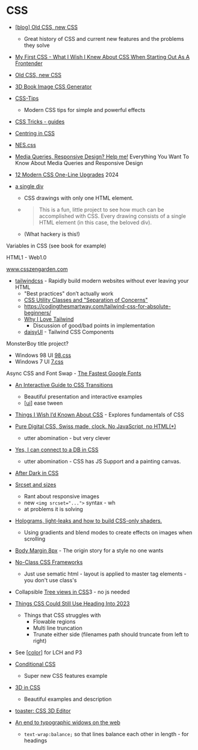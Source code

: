 CSS
===

* [ [blog] Old CSS, new CSS ](https://eev.ee/blog/2020/02/01/old-css-new-css/)
    * Great history of CSS and current new features and the problems they solve
* [My First CSS - What I Wish I Knew About CSS When Starting Out As A Frontender](https://engineering.kablamo.com.au/posts/2021/my-first-css)
* [Old CSS, new CSS](https://eev.ee/blog/2020/02/01/old-css-new-css/)
* [3D Book Image CSS Generator](https://3d-book-css.netlify.app/)
* [CSS-Tips](https://markodenic.com/css-tips/)
    * Modern CSS tips for simple and powerful effects
* [CSS Tricks - guides](https://css-tricks.com/guides/)
* [Centring in CSS](https://web.dev/centering-in-css/)
* [NES.css](https://nostalgic-css.github.io/NES.css/)

* [Media Queries, Responsive Design? Help me!](https://engineering.kablamo.com.au/posts/2023/media-queries-and-responsive-design/) Everything You Want To Know About Media Queries and Responsive Design

* [12 Modern CSS One-Line Upgrades](https://moderncss.dev/12-modern-css-one-line-upgrades/) 2024

* [a single div](https://github.com/lynnandtonic/a-single-div)
    * CSS drawings with only one HTML element. 
    * > This is a fun, little project to see how much can be accomplished with CSS. Every drawing consists of a single HTML element (in this case, the beloved div).
    * (What hackery is this!)


Variables in CSS (see book for example)

HTML1 - Web1.0

www.csszengarden.com

* [tailwindcss](https://tailwindcss.com/) - Rapidly build modern websites without ever leaving your HTML
    * "Best practices" don’t actually work
    * [CSS Utility Classes and "Separation of Concerns"](https://adamwathan.me/css-utility-classes-and-separation-of-concerns/)
    * https://codingthesmartway.com/tailwind-css-for-absolute-beginners/
    * [Why I Love Tailwind](https://mxstbr.com/thoughts/tailwind/)
        * Discussion of good/bad points in implementation
    * [daisyUI](https://daisyui.com/) - Tailwind CSS Components 


MonsterBoy title project?

* Windows 98 UI [98.css](https://jdan.github.io/98.css/)
* Windows 7 UI [7.css](https://github.com/khang-nd/7.css)

Async CSS and Font Swap - [The Fastest Google Fonts](https://csswizardry.com/2020/05/the-fastest-google-fonts/)

* [An Interactive Guide to CSS Transitions](https://www.joshwcomeau.com/animation/css-transitions/)
    * Beautiful presentation and interactive examples
    * [[ui]] ease tween
* [Things I Wish I’d Known About CSS](https://cssfordesigners.com/articles/things-i-wish-id-known-about-css) - Explores fundamentals of CSS

* [Pure Digital CSS, Swiss made, clock. No JavaScript, no HTML(*)](https://www.quaxio.com/pure_css_digital_clock.html)
    * utter abomination - but very clever
* [Yes, I can connect to a DB in CSS](https://www.leemeichin.com/posts/yes-i-can-connect-to-a-db-in-css.html)
    * utter abomination - CSS has JS Support and a painting canvas.

* [After Dark in CSS](https://www.bryanbraun.com/after-dark-css/)


* [Srcset and sizes](https://ericportis.com/posts/2014/srcset-sizes/)
    * Rant about responsive images
    * new `<img srcset="...">` syntax - wh
    * at problems it is solving


* [Holograms, light-leaks and how to build CSS-only shaders.](https://robbowen.digital/wrote-about/css-blend-mode-shaders/)
    * Using gradients and blend modes to create effects on images when scrolling

* [Body Margin 8px](https://www.miriamsuzanne.com/2022/07/04/body-margin-8px/) - The origin story for a style no one wants 

* [No-Class CSS Frameworks](https://css-tricks.com/no-class-css-frameworks/)
    * Just use sematic html - layout is applied to master tag elements - you don't use class's


* Collapsible [Tree views in CSS](https://iamkate.com/code/tree-views/)3 - no js needed

* [Things CSS Could Still Use Heading Into 2023](https://chriscoyier.net/2022/12/21/things-css-could-still-use-heading-into-2023/)
    * Things that CSS struggles with
        * Flowable regions
        * Multi line truncation
        * Trunate either side (filenames path should truncate from left to right)

* See [[color]] for LCH and P3

* [Conditional CSS](https://ishadeed.com/article/conditional-css/)
    * Super new CSS features example

* [3D in CSS](https://garden.bradwoods.io/notes/css/3d)
    * Beautiful examples and description
* [toaster: CSS 3D Editor](https://petertyliu.github.io/toaster/)

* [An end to typographic widows on the web](https://clagnut.com/blog/2424)     
    * `text-wrap:balance;` so that lines balance each other in length - for headings

[//begin]: # "Autogenerated link references for markdown compatibility"
[ui]: UI.md "UI - User Interfaces"
[color]: color.md "Color"
[//end]: # "Autogenerated link references"